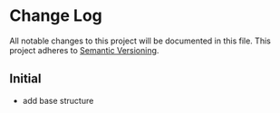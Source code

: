 # Change Log

All notable changes to this project will be documented in this file. This project adheres to [Semantic Versioning](http://semver.org/).

## Initial

- add base structure
